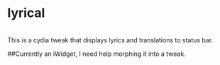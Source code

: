 # lyrical
<br>
This is a cydia tweak that displays lyrics and translations to status bar.

##Currently an iWidget, I need help morphing it into a tweak.
